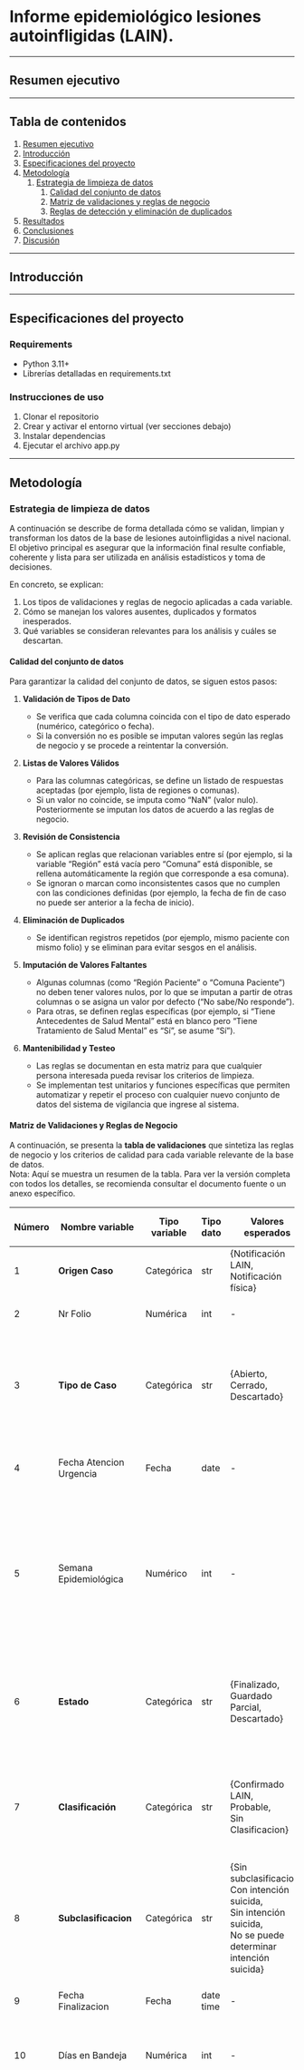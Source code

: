 # Informe epidemiológico lesiones autoinfligidas (LAIN).

---

## Resumen ejecutivo


 ---

## **Tabla de contenidos**
1. [Resumen ejecutivo](#resumen-ejecutivo)
2. [Introducción](#introducción)
2. [Especificaciones del proyecto](#especificaciones-del-proyecto)
3. [Metodología](#metodología)
   1. [Estrategia de limpieza de datos](#estrategia-de-limpieza-de-datos)
      1. [Calidad del conjunto de datos](#calidad-del-conjunto-de-datos)
      2. [Matriz de validaciones y reglas de negocio](#matriz-de-validaciones-y-reglas-de-negocio)
      3. [Reglas de detección y eliminación de duplicados](#reglas-de-detección-y-eliminación-de-duplicados)
4. [Resultados](#resultados)
5. [Conclusiones](#conclusiones)
6. [Discusión](#discusión)

---
## Introducción


 
---

## Especificaciones del proyecto

### Requirements
- Python 3.11+
- Librerías detalladas en requirements.txt

### Instrucciones de uso
1. Clonar el repositorio
2. Crear y activar el entorno virtual (ver secciones debajo)
3. Instalar dependencias
4. Ejecutar el archivo app.py

---
## Metodología

### Estrategia de limpieza de datos
A continuación se describe de forma detallada cómo se validan, limpian y transforman los datos de la base de 
lesiones autoinfligidas a nivel nacional. El objetivo principal es asegurar que la información final resulte confiable, 
coherente y lista para ser utilizada en análisis estadísticos y toma de decisiones.

En concreto, se explican:
1. Los tipos de validaciones y reglas de negocio aplicadas a cada variable.
2. Cómo se manejan los valores ausentes, duplicados y formatos inesperados.
3. Qué variables se consideran relevantes para los análisis y cuáles se descartan.

#### Calidad del conjunto de datos
Para garantizar la calidad del conjunto de datos, se siguen estos pasos:

1. **Validación de Tipos de Dato** 
    - Se verifica que cada columna coincida con el tipo de dato esperado (numérico, categórico o fecha).
    - Si la conversión no es posible se imputan valores según las reglas de negocio y se procede a reintentar 
   la conversión.


2. **Listas de Valores Válidos**
    - Para las columnas categóricas, se define un listado de respuestas aceptadas (por ejemplo, lista de 
   regiones o comunas).
    - Si un valor no coincide, se imputa como “NaN” (valor nulo). Posteriormente se imputan los datos de 
   acuerdo a las reglas de negocio.

   
3. **Revisión de Consistencia**
    - Se aplican reglas que relacionan variables entre sí (por ejemplo, si la variable “Región” está vacía pero “Comuna”
   está disponible, se rellena automáticamente la región que corresponde a esa comuna).
    - Se ignoran o marcan como inconsistentes casos que no cumplen con las condiciones definidas
   (por ejemplo, la fecha de fin de caso no puede ser anterior a la fecha de inicio).
   

4. **Eliminación de Duplicados** 
    - Se identifican registros repetidos (por ejemplo, mismo paciente con mismo folio) y se eliminan para evitar sesgos en el análisis.


5. **Imputación de Valores Faltantes**
    - Algunas columnas (como “Región Paciente” o “Comuna Paciente”) no deben tener valores nulos, 
   por lo que se imputan a partir de otras columnas o se asigna un valor por defecto (“No sabe/No responde”).
    - Para otras, se definen reglas específicas (por ejemplo, si “Tiene Antecedentes de Salud Mental” 
   está en blanco pero “Tiene Tratamiento de Salud Mental” es “Sí”, se asume “Sí”).


6. **Mantenibilidad y Testeo** 
    - Las reglas se documentan en esta matriz para que cualquier persona interesada pueda revisar 
   los criterios de limpieza.
    - Se implementan test unitarios y funciones específicas que permiten automatizar y repetir el proceso con 
   cualquier nuevo conjunto de datos del sistema de vigilancia que ingrese al sistema.

#### Matriz de Validaciones y Reglas de Negocio

A continuación, se presenta la **tabla de validaciones** que sintetiza las reglas de negocio y los criterios de calidad para cada variable relevante de la base de datos.  
Nota: Aquí se muestra un resumen de la tabla. Para ver la versión completa con todos los detalles, se recomienda consultar el documento fuente o un anexo específico.

| Número | Nombre variable                        | Tipo variable | Tipo dato | Valores esperados                                                                                                                                                 | Acepta null | Mantiene en análisis | Observaciones                                                                           | Reglas de validación                                                                                                                                                                                                                                                                                                                                                                                                                                                                                                                                                                            |
|--------|----------------------------------------|---------------|-----------|-------------------------------------------------------------------------------------------------------------------------------------------------------------------|-------------|----------------------|-----------------------------------------------------------------------------------------|-------------------------------------------------------------------------------------------------------------------------------------------------------------------------------------------------------------------------------------------------------------------------------------------------------------------------------------------------------------------------------------------------------------------------------------------------------------------------------------------------------------------------------------------------------------------------------------------------|
| 1      | **Origen Caso**                        | Categórica    | str       | {Notificación LAIN, <br/>Notificación física}                                                                                                                     | No          | No                   | Define la fuente de notificación del evento                                             | No Aplica                                                                                                                                                                                                                                                                                                                                                                                                                                                                                                                                                                                       |
| 2      | Nr Folio                               | Numérica      | int       | -                                                                                                                                                                 | No          | Si                   | Identificador numérico único del formulario                                             | 1. Verificar que no contenga valores nulos                                                                                                                                                                                                                                                                                                                                                                                                                                                                                                                                                      |
| 3      | **Tipo de Caso**                       | Categórica    | str       | {Abierto, <br/>Cerrado, <br/>Descartado}                                                                                                                          | No          | Si                   | Indica la situación general del evento (abierto, cerrado o descartado)                  | 1. Incluir únicamente los casos que estén en estado “Cerrado”.<br>2. Excluir cualquier registro con valores faltantes.                                                                                                                                                                                                                                                                                                                                                                                                                                                                          |
| 4      | Fecha Atencion Urgencia                | Fecha         | date      | -                                                                                                                                                                 | No          | Si                   | Registra la fecha en que el paciente fue atendido en urgencias                          | 1. Comprobar que no contenga valores nulos                                                                                                                                                                                                                                                                                                                                                                                                                                                                                                                                                      |
| 5      | Semana Epidemiológica                  | Numérico      | int       | -                                                                                                                                                                 | No          | Si                   | Indica la semana epidemiológica correspondiente a la fecha de atención                  | 1. Calcular la semana epidemiológica usando la fecha del evento; si no existe dicha fecha, usar la fecha de atención en urgencias.<br>2. Verificar que no existan valores nulos.                                                                                                                                                                                                                                                                                                                                                                                                                |
| 6      | **Estado**                             | Categórica    | str       | {Finalizado,<br/> Guardado Parcial, <br/>Descartado}                                                                                                              | No          | Si                   | Define si el registro está finalizado, guardado parcial o descartado                    | 1. Considerar solamente los casos con estado “Finalizado”.<br>2. Excluir aquellos que presenten valores faltantes.                                                                                                                                                                                                                                                                                                                                                                                                                                                                              |
| 7      | **Clasificación**                      | Categórica    | str       | {Confirmado LAIN, <br/>Probable, <br/>Sin Clasificacion}                                                                                                          | No          | Si                   | Determina el estado en plataforma del evento (confirmado, probable o sin clasificación) | 1. Incluir únicamente los casos marcados como “Confirmado LAIN”.<br>2. Excluir los registros con valores faltantes.                                                                                                                                                                                                                                                                                                                                                                                                                                                                             |
| 8      | **Subclasificacion**                   | Categórica    | str       | {Sin subclasificacion, <br/>Con intención suicida,<br/> Sin intención suicida,<br/> No se puede determinar intención suicida}                                     | No          | Si                   | Precisa la intencionalidad o tipo de subclasificación del evento                        | 1. Aceptar solo los casos que indiquen “Con intención suicida” o “Sin intención suicida”.<br>2. Excluir registros con valores faltantes.                                                                                                                                                                                                                                                                                                                                                                                                                                                        |
| 9      | Fecha Finalizacion                     | Fecha         | date time | -                                                                                                                                                                 | Si          | No                   | Indica la fecha de cierre del evento con fines de seguimiento                           | No Aplica                                                                                                                                                                                                                                                                                                                                                                                                                                                                                                                                                                                       |
| 10     | Días en Bandeja                        | Numérica      | int       | -                                                                                                                                                                 | No          | No                   | Tiempo que el evento permaneció en espera antes de ser gestionado                       | No Aplica                                                                                                                                                                                                                                                                                                                                                                                                                                                                                                                                                                                       |
| 11     | **Región**                             | Categórica    | str       | {Listado de regiones del país}                                                                                                                                    | No          | Si                   | Ubicación geopolítica donde se notifica el evento                                       | 1. Validar que la región esté en la lista de respuestas; si no coincide, asignar valores nulos.<br>2. Si la región está vacía pero existe información de la comuna, asignar la región correspondiente a dicha comuna.<br>3. Si la región está vacía pero existe información del establecimiento de salud, asignar la región de ese establecimiento.<br>4. Si no hay datos para la región, asignar “No sabe/No responde”.                                                                                                                                                                        |
| 12     | **Comuna**                             | Categórica    | str       | {Listado de comunas del país}                                                                                                                                     | No          | Si                   | Unidad administrativa (comuna) donde se notifica el evento                              | 1. Validar que la comuna se encuentre en la lista de respuestas; si no coincide, asignar valores nulos.<br>2. Si la comuna está vacía pero se dispone de información del establecimiento, asignar la comuna correspondiente a dicho establecimiento.<br>3. Si no hay datos para la comuna, asignar “No sabe/No responde”.                                                                                                                                                                                                                                                                       |
| 13     | **Establecimiento de Salud**           | Categórica    | str       | {Listado de establecimientos DEIS}                                                                                                                                | No          | Si                   | Centro o institución de salud donde se registró el evento                               | 1. Verificar si el establecimiento se encuentra en la lista; si no coincide, asignar valores nulos.<br>2. Crear una variable para registrar la pertenencia del establecimiento, apoyándose en la base DEIS.<br>3. Si no hay datos de “Establecimiento de Salud”, asignar “No sabe/No responde”.                                                                                                                                                                                                                                                                                                 |
| 14     | **Dependencia**                        | Categórica    | str       | {Fuerzas Armadas y de Orden, <br/>Privado,<br/> Público}                                                                                                          | No          | Si                   | Tipo de dependencia del establecimiento (por ejemplo, público, privado)                 | 1. Comprobar si la dependencia coincide con las respuestas esperadas; en caso contrario, asignar valores nulos.<br>2. Si no hay datos de dependencia, asignar “No sabe/No responde”.                                                                                                                                                                                                                                                                                                                                                                                                            |
| 15     | RUT Profesional                        | -             | str       | {Texto libre}                                                                                                                                                     | Si          | No                   | Documento de identificación del profesional a cargo                                     | No Aplica                                                                                                                                                                                                                                                                                                                                                                                                                                                                                                                                                                                       |
| 16     | Nombre Profesional                     | -             | str       | {Texto libre}                                                                                                                                                     | Si          | No                   | Nombre completo del profesional                                                         | No Aplica                                                                                                                                                                                                                                                                                                                                                                                                                                                                                                                                                                                       |
| 17     | Telefono Profesional                   | -             | str       | {Texto libre}                                                                                                                                                     | Si          | No                   | Teléfono de contacto del profesional                                                    | No Aplica                                                                                                                                                                                                                                                                                                                                                                                                                                                                                                                                                                                       |
| 18     | Email Profesional                      | -             | str       | {Texto libre}                                                                                                                                                     | Si          | No                   | Dirección de correo electrónico del profesional                                         | No Aplica                                                                                                                                                                                                                                                                                                                                                                                                                                                                                                                                                                                       |
| 19     | **Identificacion Paciente**            | Categórica    | str       | {RUN,<br/> Pasaporte, <br/>Comprobante de Parto,<br/> Identificación Local, <br/>Otro}                                                                            | Si          | Si                   | Tipo de documento que el paciente presenta para identificarse                           | Comparar la identificación (RUT, pasaporte, etc.), nombre, fecha de atención y región de atención para detectar posibles duplicados.                                                                                                                                                                                                                                                                                                                                                                                                                                                            |
| 20     | ID/RUT Paciente                        | -             | str       | {Texto libre}                                                                                                                                                     | Si          | Si                   | Identificación única del paciente                                                       | Comparar la identificación, nombre, fecha de atención y región de atención para identificar posibles duplicados.                                                                                                                                                                                                                                                                                                                                                                                                                                                                                |
| 21     | Nombre Paciente                        | -             | str       | {Texto libre}                                                                                                                                                     | Si          | Si                   | Nombre (o nombres) del paciente                                                         | Comparar el nombre, identificación, fecha de atención y región de atención para reconocer duplicados.                                                                                                                                                                                                                                                                                                                                                                                                                                                                                           |
| 22     | Apellido Parterno Paciente             | -             | str       | {Texto libre}                                                                                                                                                     | Si          | Si                   | Primer apellido del paciente                                                            | Comparar el apellido paterno, identificación, fecha de atención y región de atención para detectar duplicados.                                                                                                                                                                                                                                                                                                                                                                                                                                                                                  |
| 23     | Apellido Materno Paciente              | -             | str       | {Texto libre}                                                                                                                                                     | Si          | Si                   | Segundo apellido del paciente                                                           | Comparar el apellido materno, identificación, fecha de atención y región de atención para identificar duplicados.                                                                                                                                                                                                                                                                                                                                                                                                                                                                               |
| 24     | **Sexo Paciente**                      | Categórica    | str       | {Hombre,<br/> Mujer,<br/> Intersex (Indeterminado), <br/>Desconocido}                                                                                             | No          | Si                   | Sexo o condición sexual autodeclarada del paciente                                      | 1. Revisar si el valor concuerda con la lista; de no ser así, asignar valores nulos.<br>2. Si no hay datos sobre el establecimiento de salud, asignar “Desconocido”.                                                                                                                                                                                                                                                                                                                                                                                                                            |
| 25     | Fecha Nacimiento Paciente              | Fecha         | date      | -                                                                                                                                                                 | No          | Si                   | Fecha de nacimiento del paciente                                                        | 1. Validar que sea una fecha correcta.<br>2. Realizar las transformaciones necesarias (p. ej., conversión de formato).<br>3. Eliminar los registros con valores nulos.                                                                                                                                                                                                                                                                                                                                                                                                                          |
| 26     | Edad Paciente                          | Numérico      | int       | -                                                                                                                                                                 | No          | Si                   | Edad (en años) calculada en la fecha del evento                                         | Calcular la edad de acuerdo con la fecha del evento y eliminar valores atípicos.                                                                                                                                                                                                                                                                                                                                                                                                                                                                                                                |
| 27     | **Región Paciente**                    | Categórica    | str       | {Listado de regiones del país}                                                                                                                                    | No          | Si                   | Región de residencia habitual del paciente                                              | 1. Asegurarse de que la región del paciente coincida con la lista; si no coincide, asignar valores nulos.<br>2. Si la región está vacía pero se cuenta con la comuna, asignar la región correspondiente.<br>3. Si no hay datos de región, asignar “No sabe/No responde”.                                                                                                                                                                                                                                                                                                                        |
| 28     | **Comuna Paciente**                    | Categórica    | str       | {Listado de comunas del país}                                                                                                                                     | No          | Si                   | Comuna de residencia habitual del paciente                                              | 1. Si no existe información para la comuna, asignar “No sabe/No responde”.                                                                                                                                                                                                                                                                                                                                                                                                                                                                                                                      |
| 29     | Direccion Paciente                     | -             | str       | {Via residencia + Direccion Paciente}                                                                                                                             | Si          | Si                   | Dirección y vía de residencia del paciente                                              | Estandarizar el formato para el análisis geográfico.                                                                                                                                                                                                                                                                                                                                                                                                                                                                                                                                            |
| 30     | **Se considera pueblo originario**     | Categórica    | str       | {Si,<br/> No, <br/>No hay información}                                                                                                                            | No          | Si                   | Indica si el paciente se reconoce parte de un pueblo originario                         | 1. Confirmar que el valor coincida con la lista; de lo contrario, asignar valores nulos.<br>2. Si la variable está sin datos, asignar “No hay información”.                                                                                                                                                                                                                                                                                                                                                                                                                                     |
| 31     | **Pueblo originario**                  | -             | str       | {Texto libre}                                                                                                                                                     | Si          | No                   | Nombre específico del pueblo originario (en texto libre)                                | No Aplica                                                                                                                                                                                                                                                                                                                                                                                                                                                                                                                                                                                       |
| 32     | **Se considera afrodescendiente**      | Categórica    | str       | {Si, <br/>No, <br/>No hay información}                                                                                                                            | No          | Si                   | Indica si el paciente se reconoce como afrodescendiente                                 | 1. Comprobar si el valor se encuentra en la lista; de no ser así, asignar valores nulos.<br>2. Si no existe información, asignar “No hay información”.                                                                                                                                                                                                                                                                                                                                                                                                                                          |
| 33     | **Identidad de Género**                | Categórica    | str       | {Masculino, <br/>Femenina,<br/> Transgenero Masculino,<br/> Transgenero Femenina, <br/>No Binarie, <br/>No hay Información, <br/>Otra}                            | No          | Si                   | Refleja la autopercepción de género del paciente                                        | 1. Validar que el valor concuerde con la lista de opciones; de no ser así, asignar valores nulos.<br>2. Si la variable está sin datos, asignar “No hay información”.                                                                                                                                                                                                                                                                                                                                                                                                                            |
| 34     | **Orientacion Sexual**                 | Categórica    | str       | {Heterosexual,<br/> Homosexual (gay/lesbiana),<br/> Bisexual,<br/> No sabe/no responde}                                                                           | No          | Si                   | Describe la orientación sexual declarada por el paciente                                | 1. Verificar que la orientación sexual esté en la lista; de no ser así, asignar valores nulos.<br>2. Si no hay datos, asignar “No sabe/no responde”.                                                                                                                                                                                                                                                                                                                                                                                                                                            |
| 35     | **Nacionalidad Paciente**              | Categórica    | str       | {Listado de países}                                                                                                                                               | No          | Si                   | País de nacionalidad del paciente                                                       | 1. Comprobar que la nacionalidad coincida con la lista; si no, asignar valores nulos.<br>2. Si no existe información sobre nacionalidad, asignar “No sabe/no responde”.<br>3. Crear una variable que indique “Chileno”, “Extranjero” o “No sabe/no responde”.                                                                                                                                                                                                                                                                                                                                   |
| 36     | **Persona Bajo Cuidado**               | Categórica    | str       | {Listado de variables}                                                                                                                                            | No          | No                   | Indica si el paciente está bajo cuidado institucional (ej. Residencias, ELEAM, etc.)    | No Aplica                                                                                                                                                                                                                                                                                                                                                                                                                                                                                                                                                                                       |
| 37     | **Acompañante del Paciente**           | Categórica    | str       | {Esposo/a o pareja,<br/> Hijo/a,<br/> Padre o madre, <br/>Otro familiar,<br/> Amigo y otro conocido,<br/> Amigo u otro conocido,<br/> Otro,<br/> Sin acompañante} | No          | Si                   | Persona que acompaña al paciente durante la atención                                    | 1. Verificar que el acompañante se halle en la lista; de no ser así, asignar valores nulos.<br>2. Si no hay datos, asignar “No se puede determinar”.                                                                                                                                                                                                                                                                                                                                                                                                                                            |
| 38     | Nombre acompañante                     | -             | str       | {Texto libre}                                                                                                                                                     | Si          | No                   | Nombre completo del acompañante                                                         | No Aplica                                                                                                                                                                                                                                                                                                                                                                                                                                                                                                                                                                                       |
| 39     | Telefono acompañante                   | Categórica    | str       | {Móvil, Fijo}                                                                                                                                                     | Si          | No                   | Tipo de teléfono del acompañante (móvil o fijo)                                         | No Aplica                                                                                                                                                                                                                                                                                                                                                                                                                                                                                                                                                                                       |
| 40     | Numero acompañante                     | -             | str       | {Texto libre}                                                                                                                                                     | Si          | No                   | Número de teléfono del acompañante                                                      | No Aplica                                                                                                                                                                                                                                                                                                                                                                                                                                                                                                                                                                                       |
| 41     | **Lesion fue Autoinflingida**          | Categórica    | str       | {Si, <br/>No sabe / No responde}                                                                                                                                  | Si          | No                   | Confirma si la lesión se infligió el propio paciente                                    | No Aplica                                                                                                                                                                                                                                                                                                                                                                                                                                                                                                                                                                                       |
| 42     | **Lesion fue intencional**             | Categórica    | str       | {Si, <br/>No sabe / No responde}                                                                                                                                  | Si          | No                   | Indica si hubo una intención deliberada al infligirse la lesión                         | No Aplica                                                                                                                                                                                                                                                                                                                                                                                                                                                                                                                                                                                       |
| 43     | **Tuvo intencion de Morir**            | Categórica    | str       | {Si, <br/>No, <br/>No sabe / No responde}                                                                                                                         | Si          | No                   | Registra si el paciente tuvo intención suicida con la autolesión                        | No Aplica                                                                                                                                                                                                                                                                                                                                                                                                                                                                                                                                                                                       |
| 44     | **Tiene Antecedentes salud mental**    | Categórica    | str       | {Si, <br/>No, <br/>No sabe/no responde}                                                                                                                           | No          | Si                   | Indica historial o antecedentes de salud mental                                         | 1. Revisar que el campo “Tiene Antecedentes de salud mental” coincida con la lista; de no ser así, asignar valores nulos.<br>2. Si este campo está vacío pero “Tiene tratamiento de salud mental” indica que sí, asignar “Sí”.<br>3. Para el resto de situaciones sin datos, asignar “No sabe/No responde”.                                                                                                                                                                                                                                                                                     |
| 45     | Antecedentes salud mental              | -             | str       | {Texto libre}                                                                                                                                                     | Si          | No                   | Descripción libre de los antecedentes de salud mental                                   | No Aplica                                                                                                                                                                                                                                                                                                                                                                                                                                                                                                                                                                                       |
| 46     | **Tiene tratamiento salud mental**     | Categórica    | str       | {Si, <br/>No, <br/>No sabe/no responde}                                                                                                                           | Si          | Si                   | Indica si el paciente recibe tratamiento por salud mental                               | 1. Validar que “Tiene tratamiento de salud mental” se ajuste a las respuestas posibles; de no ser así, asignar valores nulos.<br>2. Si “Tiene Antecedentes de salud mental” indica “Sí” pero este campo está vacío, asignar “No sabe/no responde”.<br>3. Si “Tiene Antecedentes de salud mental” está en “No sabe/no responde”, aplicar “No sabe/no responde” en este campo también.<br>4. Si “Tiene Antecedentes de salud mental” indica “No”, asignar valores nulos en “Tiene tratamiento de salud mental”.                                                                                   |
| 47     | Lugar tratamiento salud mental         | -             | str       | {Texto libre}                                                                                                                                                     | Si          | No                   | Establecimiento o lugar donde se da el tratamiento                                      | No Aplica                                                                                                                                                                                                                                                                                                                                                                                                                                                                                                                                                                                       |
| 48     | Otros antecedentes de salud relevantes | -             | str       | {Texto libre}                                                                                                                                                     | Si          | No                   | Información adicional sobre la historia clínica del paciente                            | No Aplica                                                                                                                                                                                                                                                                                                                                                                                                                                                                                                                                                                                       |
| 49     | **Paciente estudia actualmente**       | Categórica    | str       | {Si, <br/>No, <br/>No puede contestar}                                                                                                                            | No          | Si                   | Indica si el paciente se encuentra cursando estudios en el momento de la atención       | 1. Verificar que el valor coincida con la lista; de lo contrario, asignar valores nulos.<br>2. Si existe información de la región de estudios, asumir que el campo es “Sí”.<br>3. Si existe información de la comuna de estudios, asumir que el campo es “Sí”.<br>4. En caso de no contar con datos, asignar “No sabe/No responde”.                                                                                                                                                                                                                                                             |
| 50     | **Region de estudios**                 | Categórica    | str       | {Listado de regiones del país}                                                                                                                                    | No          | Si                   | Especifica la región donde el paciente cursa estudios                                   | 1. Comprobar que la región de estudios esté en la lista; de no ser así, asignar valores nulos.<br>2. Si se dispone de la comuna de estudios, asignar la región que corresponda.<br>3. Si no existe información, asignar “No sabe/No responde”.                                                                                                                                                                                                                                                                                                                                                  |
| 51     | **Comuna de estudios**                 | Categórica    | str       | {Listado de comunas del país}                                                                                                                                     | No          | No                   | Comuna donde el paciente cursa estudios                                                 | 1. Validar que la comuna de estudios se encuentre en la lista; de no coincidir, asignar valores nulos.<br>2. En caso de no tener datos, asignar “No sabe/No responde”.                                                                                                                                                                                                                                                                                                                                                                                                                          |
| 52     | **Nombre establecimiento estudio**     | -             | str       | {Texto libre}                                                                                                                                                     | Si          | No                   | Nombre del establecimiento educacional del paciente                                     | No Aplica                                                                                                                                                                                                                                                                                                                                                                                                                                                                                                                                                                                       |
| 53     | **Paciente trabaja actualmente**       | Categórica    | str       | {Si, <br/>No, <br/>No puede contestar}                                                                                                                            | No          | Si                   | Informa si el paciente se encuentra trabajando en el momento de la atención             | 1. Revisar que “Paciente trabaja actualmente” coincida con la lista; si no, asignar valores nulos.<br>2. Si existe información de la región de trabajo, considerar la respuesta como “Sí”.<br>3. Si existe información de la comuna de trabajo, considerar la respuesta como “Sí”.<br>4. Si no hay datos, asignar “No sabe/No responde”.                                                                                                                                                                                                                                                        |
| 54     | **Region de trabajo**                  | Categórica    | str       | {Listado de regiones del país}                                                                                                                                    | No          | Si                   | Región donde el paciente desempeña su actividad laboral                                 | 1. Confirmar que la región de trabajo esté en la lista; en caso contrario, asignar valores nulos.<br>2. Si se dispone de la comuna de trabajo, asignar la región correspondiente.<br>3. Si no existe información, asignar “No sabe/No responde”.                                                                                                                                                                                                                                                                                                                                                |
| 55     | **Comuna de trabajo**                  | Categórica    | str       | {Listado de comunas del país}                                                                                                                                     | No          | Si                   | Comuna donde el paciente desarrolla su trabajo                                          | 1. Verificar que la comuna de trabajo aparezca en la lista; de lo contrario, asignar valores nulos.<br>2. Si no hay datos, asignar “No sabe/No responde”.                                                                                                                                                                                                                                                                                                                                                                                                                                       |
| 56     | **Nombre lugar de trabajo**            | -             | str       | {Texto libre}                                                                                                                                                     | Si          | No                   | Nombre del lugar o institución donde trabaja el paciente                                | No Aplica                                                                                                                                                                                                                                                                                                                                                                                                                                                                                                                                                                                       |
| 57     | Fecha del evento                       | Fecha         | date      | -                                                                                                                                                                 | No          | Si                   | Momento en que ocurrió la lesión                                                        | 1. Asegurarse de que el campo no contenga valores nulos.                                                                                                                                                                                                                                                                                                                                                                                                                                                                                                                                        |
| 58     | **Tipo de evento**                     | Categórica    | str       | {Lesiones, <br/>Intoxicación, <br/>Ahorcamiento, <br/>estrangulamiento o sofocación}                                                                              | No          | Si                   | Clasifica la naturaleza de la lesión (lesiones físicas, intoxicación, etc.)             | 1. Validar que “Tipo de evento” se encuentre en la lista; si no coincide, asignar valores nulos.<br>2. Si el campo está vacío y el método de la lesión indica que fue con medicamentos, drogas, alcohol o plaguicidas, asignar “Intoxicación”.<br>3. Si está vacío y el método de la lesión describe arma blanca, arma de fuego, salto desde altura o uso de vehículo, asignar “Lesiones”.<br>4. Si está vacío y el método de la lesión se define como “Otro”, asignar “Otro”.<br>5. En caso de no contar con datos, asignar “No sabe/No responde”.                                             |
| 59     | **Metodo de Lesion**                   | Categórica    | str       | {Listado de variables}                                                                                                                                            | No          | No                   | Método específico por el cual se produce la lesión                                      | 1. Comprobar que el método de lesión coincida con la lista; de lo contrario, asignar valores nulos.<br>2. Si este campo está vacío y “Tipo de evento” es “Lesiones”, asignar “Lesiones”.<br>3. Si está vacío y “Tipo de evento” es “Intoxicación”, asignar “Intoxicación”.<br>4. Si está vacío y el tipo de evento es ahorcamiento, estrangulamiento o sofocación, asignar “Otro”.<br>5. Si no hay datos, asignar “No sabe/no responde”.                                                                                                                                                        |
| 60     | Detalle metodo de Lesion               | -             | str       | {Texto libre}                                                                                                                                                     | Si          | No                   | Descripción adicional del método de la lesión                                           | No Aplica                                                                                                                                                                                                                                                                                                                                                                                                                                                                                                                                                                                       |
| 61     | **Lugar del evento**                   | Categórica    | str       | {Listados de variables }                                                                                                                                          | No          | Si                   | Sitio donde ocurrió la lesión (vivienda, vía pública, etc.)                             | 1. Comprobar si el valor se encuentra en la lista; de no ser así, asignar valores nulos.<br>2. Si no hay datos, asignar “No sabe/No responde”.                                                                                                                                                                                                                                                                                                                                                                                                                                                  |
| 62     | Detalle del lugar evento               | -             | str       | {Texto libre}                                                                                                                                                     | Si          | Si                   | Explicación libre sobre la localización del suceso                                      | 1. Normalizar el texto con ayuda de un modelo LLM                                                                                                                                                                                                                                                                                                                                                                                                                                                                                                                                               |
| 63     | Factor Precipitante                    | -             | str       | {Texto libre}                                                                                                                                                     | Si          | Si                   | Causas o motivos que llevaron al evento                                                 | 1. Normalizar el texto con ayuda de un modelo LLM                                                                                                                                                                                                                                                                                                                                                                                                                                                                                                                                               |
| 64     | **Derivacion**                         | Categórica    | str       | {Hospitalización, <br/>Atencion Ambulatoria de Especialidad, <br/>Atencion Ambulatoria no de especialidad AP, <br/>Paciente rechaza derivacion}                   | No          | Si                   | Tipo de derivación posterior a la atención                                              | 1. Comprobar si el valor se encuentra en la lista; de no ser así, asignar valores nulos.<br>2. Si Derivacion es igual a Paciente rechaza derivacion y Derivacion Region o Derivacion comuna es distinto de nulo imputar en Derivacion No sabe/no responde<br>3. Si Derivacion es igual nulo y Derivacion Region o Derivacion comuna es distinto de nulo imputar en Derivacion No sabe/no responde<br>4. Si Derivacion es igual a nulo y Derivacion Region y Derivacion comuna es igual a nulo imputar en Derivacion Paciente sin derivación<br>5. Crear nueva variable Paciente Derivado Si, No |
| 65     | **Derivacion Region**                  | Categórica    | str       | {Listado de regiones del paí}                                                                                                                                     | Si          | Si                   | Región a la que se deriva al paciente                                                   | 1. Comprobar si el valor se encuentra en la lista; de no ser así, asignar valores nulos.<br>2. Si el valor es nulo y tiene Derivacion comuna imputar la región que corresponde a la comuna<br>3. Si el valor es nulo y tiene Derivacion Establecimiento imputar la región que corresponde al Establecimiento<br>4. Si Derivacion es igual a Paciente rechaza derivacion y Paciente sin derivación Los datos nulos quedarán como nulos                                                                                                                                                           |
| 66     | **Derivacion Comuna**                  | Categórica    | str       | {Listado de comunas del país}                                                                                                                                     | Si          | No                   | Comuna donde se deriva el paciente                                                      | No Aplica                                                                                                                                                                                                                                                                                                                                                                                                                                                                                                                                                                                       |
| 67     | **Derivacion Establecimiento**         | Categórica    | str       | {Listado de establecimientos DEIS}                                                                                                                                | Si          | Si                   | Centro asistencial al que se deriva el paciente                                         | 1. Comprobar si el valor se encuentra en la lista; de no ser así, asignar valores nulos.2. Si el valor es nulo y Derivacion (no incluir paciente rechaza derivacion y Paciente sin derivación) o Derivacion Region o Derivacion Comuna es distinto de nulo imputar en Derivacion Establecimiento No sabe/no responde<br>3. Si Derivacion es igual a Paciente rechaza derivacion y Paciente sin derivación Los datos nulos quedarán como nulos                                                                                                                                                   |
| 68     | Derivacion detalle                     | -             | str       | {Texto libre}                                                                                                                                                     | Si          | No                   | Información específica sobre la derivación                                              | No Aplica                                                                                                                                                                                                                                                                                                                                                                                                                                                                                                                                                                                       |


#### Reglas de detección y eliminación de duplicados

1. **Normalización de Datos**
Antes de buscar duplicados, es importante que la información tenga un formato uniforme. Para ello, se aplican los siguientes cambios:
    - **Convertir a minúsculas:** Los campos de "ID/RUT Paciente", "Nombre Paciente", "Apellido Paterno Paciente" y "Apellido Materno Paciente" se pasan a minúsculas.
    - **Eliminar espacios extra:** Se quitan los espacios que estén al inicio o al final de cada campo.
    - **Quitar caracteres especiales:** Se eliminan caracteres que puedan interferir en la comparación de los datos.

2. **Identificación de Duplicados por RUT**
Una vez normalizados los datos, se identifica si existen registros duplicados basándose en el "ID/RUT Paciente" y, además, en la "Fecha del evento".
    - **Agrupación:** Se agrupan los registros que tengan el mismo RUT y que correspondan a la misma fecha.
    - **Selección de registro:** Dentro de cada grupo, se conserva únicamente el registro que contenga la mayor cantidad de información. De este modo, se descarta cualquier otro registro que cumpla con los mismos criterios de RUT y fecha.

3. **Identificación de Duplicados por Nombres y Apellidos**
Si después de aplicar la regla anterior aún se pueden encontrar posibles duplicados, se procede a un segundo nivel de verificación:
    - **Agrupación:** Se agrupan los registros según los campos "Nombre Paciente", "Apellido Paterno Paciente" y "Apellido Materno Paciente", siempre considerando también la "Fecha del evento".
    - **Selección de registro:** Al igual que en el paso anterior, se conserva el registro que presente la mayor cantidad de información para cada grupo, descartando los demás.

   
Gracias a esta estrategia, se logra:

- **Estandarizar y depurar** la información, facilitando su análisis.
- **Minimizar errores** relacionados con duplicados, valores faltantes o inconsistencias lógicas entre variables.
- **Producir datos de alta calidad**, aumentando la confiabilidad de los resultados y conclusiones obtenidas.

Este documento sirve como **guía de referencia** para todos los involucrados (investigadores, personal de salud, 
analistas de datos, etc.) sobre cómo se lleva a cabo la validación y limpieza de la información. Con ello, se refuerza
la transparencia y se garantizan buenas prácticas de gestión de datos.

--- 
## Resultados



---
## Conclusiones



---
## Discusión



---
    





